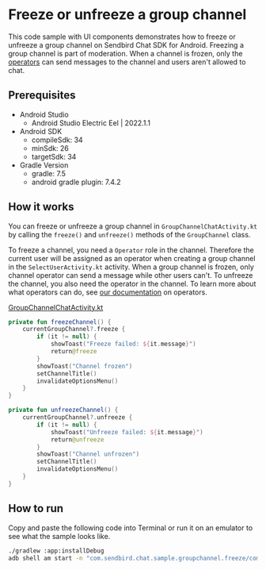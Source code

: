 # Freeze or unfreeze a group channel

This code sample with UI components demonstrates how to freeze or unfreeze a group channel on Sendbird Chat SDK for Android. Freezing a group channel is part of moderation. When a channel is frozen, only the [operators](https://sendbird.com/docs/chat/v4/android/user/overview-user#2-user-types-3-operator) can send messages to the channel and users aren't allowed to chat.

## Prerequisites

+ Android Studio
  + Android Studio Electric Eel | 2022.1.1
+ Android SDK
    + compileSdk: 34
    + minSdk: 26
    + targetSdk: 34
+ Gradle Version
    + gradle: 7.5
    + android gradle plugin: 7.4.2

## How it works

You can freeze or unfreeze a group channel in `GroupChannelChatActivity.kt` by calling the `freeze()` and `unfreeze()` methods of the `GroupChannel` class. 

To freeze a channel, you need a `Operator` role in the channel. Therefore the current user will be assigned as an operator when creating a group channel in the `SelectUserActivity.kt` activity. When a group channel is frozen, only channel operator can send a message while other users can't. To unfreeze the channel, you also need the operator in the channel. To learn more about what operators can do, see [our documentation](https://sendbird.com/docs/chat/sdk/v4/android/user/overview-user#2-user-types-3-operator) on operators.

[GroupChannelChatActivity.kt](./app/src/main/java/com/sendbird/chat/sample/groupchannel/freeze/groupchannel/GroupChannelChatActivity.kt#L342-L364)
``` kotlin
private fun freezeChannel() {
    currentGroupChannel?.freeze {
        if (it != null) {
            showToast("Freeze failed: ${it.message}")
            return@freeze
        }
        showToast("Channel frozen")
        setChannelTitle()
        invalidateOptionsMenu()
    }
}

private fun unfreezeChannel() {
    currentGroupChannel?.unfreeze {
        if (it != null) {
            showToast("Unfreeze failed: ${it.message}")
            return@unfreeze
        }
        showToast("Channel unfrozen")
        setChannelTitle()
        invalidateOptionsMenu()
    }
}
```

## How to run

Copy and paste the following code into Terminal or run it on an emulator to see what the sample looks like.

``` bash
./gradlew :app:installDebug
adb shell am start -n "com.sendbird.chat.sample.groupchannel.freeze/com.sendbird.chat.sample.groupchannel.freeze.base.SplashActivity" -a android.intent.action.MAIN -c android.intent.category.LAUNCHER
```
